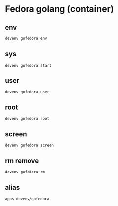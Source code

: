 # Fedora golang (container)

## env
```sh
devenv gofedora env
```

## sys
```sh
devenv gofedora start
```

## user
```sh interactive
devenv gofedora user
```

## root
```sh interactive
devenv gofedora root
```

## screen
```sh interactive
devenv gofedora screen
```

## rm remove
```sh
devenv gofedora rm
```

## alias
```sh interactive
apps devenv/gofedora
```
